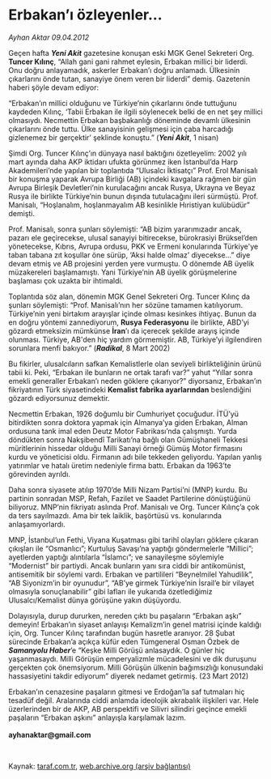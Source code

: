 # Erbakan’ı özleyenler...

*Ayhan Aktar 09.04.2012*

<div class="yazi"><p>Geçen hafta <b><i>Yeni Akit</i></b> gazetesine konuşan eski MGK Genel Sekreteri Org. <b>Tuncer Kılınç</b>, “Allah gani gani rahmet eylesin, Erbakan millici bir liderdi. Onu doğru anlayamadık, askerler Erbakan’ı doğru anlamadı. Ülkesinin çıkarlarını önde tutan, sanayiye önem veren bir liderdi” demiş. Gazetenin haberi şöyle devam ediyor: </p>
<p>“Erbakan’ın millici olduğunu ve Türkiye’nin çıkarlarını önde tuttuğunu kaydeden Kılınç, ‘Tabii Erbakan ile ilgili söylenecek belki de en net şey millici olmasıydı. Necmettin Erbakan başbakanlığı döneminde devamlı ülkesinin çıkarlarını önde tuttu. Ülke sanayisinin gelişmesi için çaba harcadığı gizlenemez bir gerçektir’ şeklinde konuştu.” (<b><i>Yeni Akit</i></b>, 1 nisan)</p>
<p>Şimdi Org. Tuncer Kılınç’ın dünyaya nasıl baktığını özetleyelim: 2002 yılı mart ayında daha AKP iktidarı ufukta görünmez iken İstanbul’da Harp Akademileri’nde yapılan bir toplantıda “Ulusalcı İktisatçı” Prof. Erol Manisalı bir konuşma yaparak Avrupa Birliği (AB) içindeki kavgalara rağmen bir gün Avrupa Birleşik Devletleri’nin kurulacağını ancak Rusya, Ukrayna ve Beyaz Rusya ile birlikte Türkiye’nin bunun dışında tutulacağını ileri sürmüştü. Prof. Manisalı, “Hoşlanalım, hoşlanmayalım AB kesinlikle Hıristiyan kulübüdür” demişti. </p>
<p>Prof. Manisalı, sonra şunları söylemişti: “AB bizim yararımızadır ancak, pazarı ele geçirecekse, ulusal sanayiyi bitirecekse, bürokrasiyi Brüksel’den yönetecekse, Kıbrıs, Avrupa ordusu, PKK ve Ermeni konularında Türkiye'ye taban tabana zıt koşullar öne sürüp, ‘Aksi halde olmaz’ diyecekse...” diye devam etmiş ve AB projesini yerden yere vurmuştu. O dönemde AB üyelik müzakereleri başlamamıştı. Yani Türkiye’nin AB üyelik görüşmelerine başlaması çok uzakta bir ihtimaldi.</p>
<p>Toplantıda söz alan, dönemin MGK Genel Sekreteri Org. Tuncer Kılınç da şunları söylemişti: “Prof. Manisalı’nın her sözüne tamamen katılıyorum. Türkiye’nin yeni birtakım arayışlar içinde olması kesinkes ihtiyaç. Bunun da en doğru yöntemi zannediyorum, <b>Rusya Federasyonu</b> ile birlikte, ABD’yi gözardı etmeksizin mümkünse <b>İran</b>’ı da içerecek şekilde arayış içinde olunması. Türkiye, AB'den hiç yardım görmemiştir. AB, Türkiye’yi ilgilendiren sorunlara menfi bakıyor.” (<b><i>Radikal</i></b>, 8 Mart 2002)</p>
<p>Bu fikirler, ulusalcıların safkan Kemalistlerle olan seviyeli birlikteliğinin ürünü tabii ki. Peki, “Erbakan ile bunların ne ortak tarafı var?” yahut “Yıllar sonra emekli generaller Erbakan’ı neden göklere çıkarıyor?” diyorsanız, Erbakan’ın fikriyatının Türk siyasetindeki <b>Kemalist fabrika ayarlarından</b> beslendiğini gözardı ediyorsunuz demektir.</p>
<p>Necmettin Erbakan, 1926 doğumlu bir Cumhuriyet çocuğudur. İTÜ’yü bitirdikten sonra doktora yapmak için Almanya’ya giden Erbakan, Alman ordusuna tank imal eden Deutz Motor Fabrikası’nda çalışmıştı. Yurda döndükten sonra Nakşibendî Tarikatı’na bağlı olan Gümüşhaneli Tekkesi müritlerinin hissedar olduğu Milli Sanayi örneği Gümüş Motor firmasını kurdu ve yöneticisi oldu. Firmanın adı bile tekkeden geliyordu. Yapılan yanlış yatırımlar ve hatalı üretim nedeniyle firma battı. Erbakan da 1963’te görevinden ayrıldı.</p>
<p>Daha sonra siyasete atılıp 1970’de Milli Nizam Partisi’ni (MNP) kurdu. Bu partinin sonradan MSP, Refah, Fazilet ve Saadet Partilerine dönüştüğünü biliyoruz. MNP’nin fikriyatı aslında Prof. Manisalı ve Org. Tuncer Kılınç’a çok da ters sayılmazdı. Ama bir tek laiklik, başörtüsü vs. konularında anlaşamıyorlardı.</p>
<p>MNP, İstanbul’un Fethi, Viyana Kuşatması gibi tarihî olayları göklere çıkaran çıkışları ile “Osmanlıcı”; Kurtuluş Savaşı’na yaptığı göndermelerle “Millici”; ayetlerden yaptığı alıntılarla “İslamcı”; ve sanayileşme söylemiyle “Modernist” bir partiydi. Ancak bunların yanı sıra ciddi bir antikomünist, antisemitik bir söylemi vardı. Erbakan ve partilileri “Beynelmilel Yahudilik”, “AB Siyonizm’in bir oyunudur”, “AB’ye girmek Türkiye’nin İsrail’e bir vilayet olmasıyla sonuçlanabilir” gibi lafları ile yukarıda özetlediğimiz Ulusalcı/Kemalist dünya görüşüne yakın düşüyordu.</p>
<p>Dolayısıyla, durup dururken, nereden çıktı bu paşaların “Erbakan aşkı” demeyin! Erbakan’ın siyaset anlayışı Kemalizm’in genel matrisi içinde kaldığı için, Org. Tuncer Kılınç tarafından bugün hasretle aranıyor. 28 Şubat sürecinde Erbakan’a açıkça küfür eden Tümgeneral Osman Özbek de <b><i>Samanyolu Haber</i></b>’e “Keşke Milli Görüşü anlasaydık. O günler hiç yaşanmasaydı. Milli Görüşün emperyalizmle mücadelesini ve dik duruşunu gerçekten çok önemsiyorum. Milli Görüşün ülkenin bağımsızlığı konusundaki hassasiyetini takdir ediyorum” diyerek nedamet getirmiş. (23 Mart 2012)</p>
<p>Erbakan’ın cenazesine paşaların gitmesi ve Erdoğan’la saf tutmaları hiç tesadüf değil. Aralarında ciddi anlamda ideolojik akrabalık ilişkileri var. Hele üzerlerinden bir de AKP, AB perspektifi ve Silivri silindiri geçince emekli paşaların “Erbakan aşkını” anlayışla karşılamak lazım.<br/><br/><b>ayhanaktar@gmail.com</b></p>
<p><b> </b></p>
</div>

Kaynak: [taraf.com.tr](http://www.taraf.com.tr/ayhan-aktar/makale-erbakan-i-ozleyenler.htm), [web.archive.org (arşiv bağlantısı)](http://web.archive.org/web/20131107111617/http://www.taraf.com.tr/ayhan-aktar/makale-erbakan-i-ozleyenler.htm)
